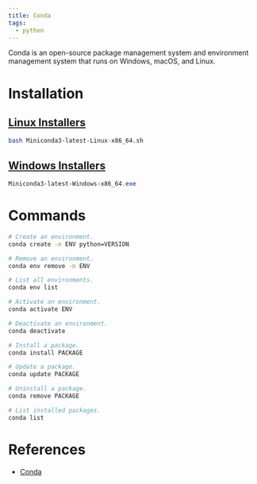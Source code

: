 ```yaml
---
title: Conda
tags:
  - python
---
```


Conda is an open-source package management system and environment management system that runs on Windows, macOS, and Linux.

# Installation
## [Linux Installers](https://docs.conda.io/en/latest/miniconda.html)
```bash
bash Miniconda3-latest-Linux-x86_64.sh
```

## [Windows Installers](https://docs.conda.io/en/latest/miniconda.html)
```powershell
Miniconda3-latest-Windows-x86_64.exe
```

# Commands
```bash
# Create an environment.
conda create -n ENV python=VERSION

# Remove an environment.
conda env remove -n ENV

# List all environments.
conda env list

# Activate an environment.
conda activate ENV

# Deactivate an environment.
conda deactivate

# Install a package.
conda install PACKAGE

# Update a package.
conda update PACKAGE

# Uninstall a package.
conda remove PACKAGE

# List installed packages.
conda list
```

# References
- [Conda](https://docs.conda.io/projects/conda/en/latest/)
